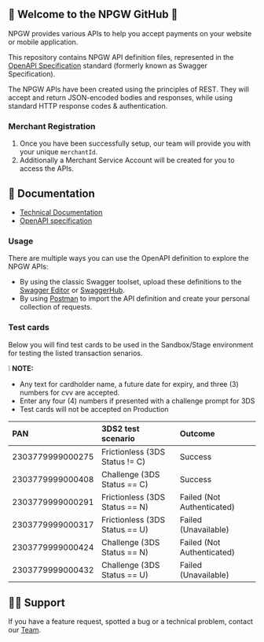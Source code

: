 ## 👋 Welcome to the NPGW GitHub 👋

NPGW provides various APIs to help you accept payments on your website or mobile application.

This repository contains NPGW API definition files, represented in the [OpenAPI Specification](https://www.openapis.org/) standard (formerly known as Swagger Specification).

The NPGW APIs have been created using the principles of REST. They will accept and return JSON-encoded bodies and responses, while using standard HTTP response codes & authentication.

### Merchant Registration

1. Once you have been successfully setup, our team will provide you with your unique `merchantId`.
2. Additionally a Merchant Service Account will be created for you to access the APIs.

## 📜 Documentation

* [Technical Documentation](https://npgw.github.io/npgw-api-specification/)
* [OpenAPI specification](https://editor.swagger.io/?url=https://raw.githubusercontent.com/NPGW/npgw-api-specification/main/api-merchant.yaml)

### Usage

There are multiple ways you can use the OpenAPI definition to explore the NPGW APIs:

* By using the classic Swagger toolset, upload these definitions to the [Swagger Editor](http://editor.swagger.io/) or [SwaggerHub](https://swaggerhub.com/).
* By using [Postman](https://www.getpostman.com/postman) to import the API definition and create your personal collection of requests.

### Test cards

Below you will find test cards to be used in the Sandbox/Stage environment for testing the listed transaction senarios.

❕ **NOTE:**
* Any text for cardholder name, a future date for expiry, and three (3) numbers for cvv are accepted.
* Enter any four (4) numbers if presented with a challenge prompt for 3DS
* Test cards will not be accepted on Production

| PAN | 3DS2 test scenario | Outcome |
| :--- | :--- | :--- |
| 2303779999000275 | Frictionless (3DS Status != C) | Success |
| 2303779999000408 | Challenge (3DS Status == C) | Success |
| 2303779999000291 | Frictionless (3DS Status == N) | Failed (Not Authenticated) |
| 2303779999000317 | Frictionless (3DS Status == U) | Failed (Unavailable) |
| 2303779999000424 | Challenge (3DS Status == N) | Failed (Not Authenticated) |
| 2303779999000432 | Challenge (3DS Status == U) | Failed (Unavailable) |

## 👩‍💻 Support

If you have a feature request, spotted a bug or a technical problem, contact our [Team](mailto:helpdesk@expefast.com).
